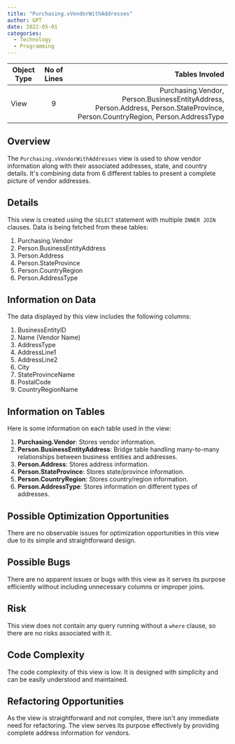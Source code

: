 ```yaml
---
title: "Purchasing.vVendorWithAddresses"
author: GPT
date: 2022-05-01
categories:
  - Technology
  - Programming
---
```



| Object Type   |       No of Lines      |  Tables Involed |
|----------|:-------------:|------:|
| View |  9 | Purchasing.Vendor, Person.BusinessEntityAddress, Person.Address, Person.StateProvince, Person.CountryRegion, Person.AddressType |


## Overview
The `Purchasing.vVendorWithAddresses` view is used to show vendor information along with their associated addresses, state, and country details. It's combining data from 6 different tables to present a complete picture of vendor addresses.

## Details
This view is created using the `SELECT` statement with multiple `INNER JOIN` clauses. Data is being fetched from these tables:

1. Purchasing.Vendor
2. Person.BusinessEntityAddress
3. Person.Address
4. Person.StateProvince
5. Person.CountryRegion
6. Person.AddressType

## Information on Data
The data displayed by this view includes the following columns:

1. BusinessEntityID
2. Name (Vendor Name)
3. AddressType
4. AddressLine1
5. AddressLine2
6. City
7. StateProvinceName
8. PostalCode
9. CountryRegionName

## Information on Tables
Here is some information on each table used in the view:

1. **Purchasing.Vendor**: Stores vendor information.
2. **Person.BusinessEntityAddress**: Bridge table handling many-to-many relationships between business entities and addresses.
3. **Person.Address**: Stores address information.
4. **Person.StateProvince**: Stores state/province information.
5. **Person.CountryRegion**: Stores country/region information.
6. **Person.AddressType**: Stores information on different types of addresses.

## Possible Optimization Opportunities
There are no observable issues for optimization opportunities in this view due to its simple and straightforward design.

## Possible Bugs
There are no apparent issues or bugs with this view as it serves its purpose efficiently without including unnecessary columns or improper joins.

## Risk
This view does not contain any query running without a `where` clause, so there are no risks associated with it.

## Code Complexity
The code complexity of this view is low. It is designed with simplicity and can be easily understood and maintained.

## Refactoring Opportunities
As the view is straightforward and not complex, there isn't any immediate need for refactoring. The view serves its purpose effectively by providing complete address information for vendors.
